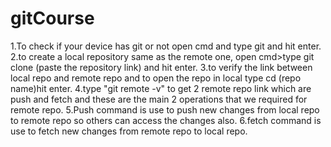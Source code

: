 # gitCourse
1.To check if your device has git or not open cmd and type git and hit enter.
2.to create a local repository same as the remote one, open cmd>type git clone (paste the repository link) and hit enter.
3.to verify the link between local repo and remote repo and to open the repo in local type cd (repo name)hit enter.
4.type "git remote -v" to get 2 remote repo link which are push and fetch and these are the main 2 operations that we required for remote repo.
5.Push command is use to push new changes from local repo to remote repo so others can access the changes also.
6.fetch command is use to fetch new changes from remote repo to local repo.
